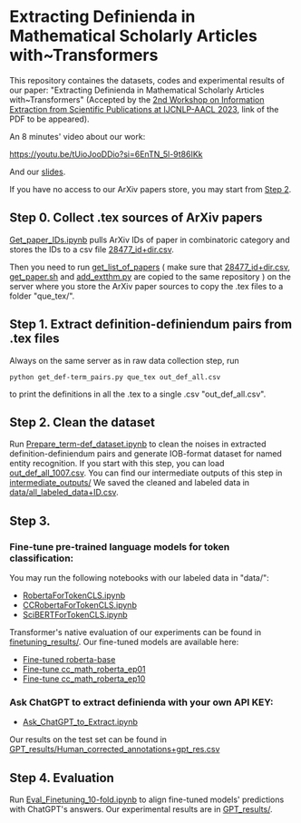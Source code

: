 # Extracting Definienda in Mathematical Scholarly Articles with~Transformers



This repository containes the datasets, codes and experimental results of our paper: "Extracting Definienda in Mathematical Scholarly Articles with~Transformers" (Accepted by the [2nd Workshop on Information Extraction from Scientific Publications at IJCNLP-AACL 2023](https://ui.adsabs.harvard.edu/WIESP/), link of the PDF to be appeared).


An 8 minutes' video about our work:

https://youtu.be/tUioJooDDio?si=6EnTN_5l-9t86IKk

And our [slides](Extracting_Definienda_in_Mathematical_Scholarly_Articles_with_Transformers_WIESP_slides.pdf).


If you have no access to our ArXiv papers store, you may start from [Step 2](#Step-2).

## Step 0. Collect .tex sources of ArXiv papers

[Get_paper_IDs.ipynb](Get_paper_IDs.ipynb) pulls ArXiv IDs of paper in combinatoric category and stores the IDs to a csv file [28477_id+dir.csv](scripts_and_outputs_on_data_server/28477_id+dir.csv).

Then you need to run [get_list_of_papers](scripts_and_outputs_on_data_server/get_list_of_papers) ( make sure that [28477_id+dir.csv](scripts_and_outputs_on_data_server/28477_id+dir.csv), [get_paper.sh](scripts_and_outputs_on_data_server/get_paper.sh) and [add_extthm.py](scripts_and_outputs_on_data_server/add_extthm.py) are copied to the same repository ) on the server where you store the ArXiv paper sources to copy the .tex files to a folder "que_tex/".


## Step 1. Extract definition-definiendum pairs from .tex files

Always on the same server as in raw data collection step, run 
```shell
python get_def-term_pairs.py que_tex out_def_all.csv

```
to print the definitions in all the .tex to a single .csv "out_def_all.csv". 

## <a name="Step-2">Step 2. Clean the dataset</a>

Run [Prepare_term-def_dataset.ipynb](Prepare_term-def_dataset.ipynb) to clean the noises in extracted definition-definiendum pairs and generate IOB-format dataset for named entity recognition. If you start with this step, you can load [out_def_all_1007.csv](scripts_and_outputs_on_data_server/out_def_all_1007.csv). You can find our intermediate outputs of this step in [intermediate_outputs/](intermediate_outputs/)
We saved the cleaned and labeled data in [data/all_labeled_data+ID.csv](data/all_labeled_data%2BID.csv). 

## Step 3.

### Fine-tune pre-trained language models for token classification:

You may run the following notebooks with our labeled data in "data/":

- [RobertaForTokenCLS.ipynb](RobertaForTokenCLS.ipynb)
- [CCRobertaForTokenCLS.ipynb](CCRobertaForTokenCLS.ipynb)
- [SciBERTForTokenCLS.ipynb](SciBERTForTokenCLS.ipynb)

Transformer's native evaluation of our experiments can be found in [finetuning_results/](finetuning_results/).
Our fine-tuned models are available here:

- [Fine-tuned roberta-base](https://huggingface.co/InriaValda/roberta-base_definiendum)
- [Fine-tune cc_math_roberta_ep01](https://huggingface.co/InriaValda/cc_math_roberta_ep01_definiendum)
- [Fine-tune cc_math_roberta_ep10](https://huggingface.co/InriaValda/cc_math_roberta_ep10_definiendum)



### Ask ChatGPT to extract definienda with your own API KEY:

- [Ask_ChatGPT_to_Extract.ipynb](Ask_ChatGPT_to_Extract.ipynb)

Our results on the test set can be found in [GPT_results/Human_corrected_annotations+gpt_res.csv](GPT_results/Human_corrected_annotations+gpt_res.csv)

## Step 4. Evaluation

Run [Eval_Finetuning_10-fold.ipynb](Eval_Finetuning_10-fold.ipynb) to align fine-tuned models' predictions with ChatGPT's answers. 
Our experimental results are in [GPT_results/](GPT_results/).


